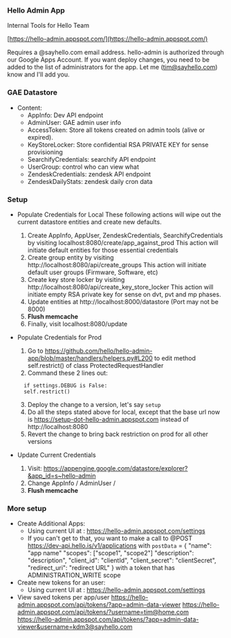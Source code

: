 ### Hello Admin App
Internal Tools for Hello Team

[https://hello-admin.appspot.com/](https://hello-admin.appspot.com/)

Requires a @sayhello.com email address.
hello-admin is authorized through our Google Apps Account. If you want deploy changes, you need to be added to the list of administrators for the app. Let me (tim@sayhello.com) know and I'll add you.


### GAE Datastore
- Content:
  - AppInfo: Dev API endpoint
  - AdminUser: GAE admin user info
  - AccessToken: Store all tokens created on admin tools (alive or expired). 
  - KeyStoreLocker: Store confidential RSA PRIVATE KEY for sense provisioning
  - SearchifyCredentials: searchify API endpoint
  - UserGroup: control who can view what
  - ZendeskCredentials: zendesk API endpoint
  - ZendeskDailyStats: zendesk daily cron data

### Setup

- Populate Credentials for Local
  These following actions will wipe out the current datastore entities and create new defaults.
  1. Create AppInfo, AppUser, ZendeskCredentials, SearchifyCredentials by visiting localhost:8080/create/app_against_prod
  This action will initiate default entities for those essential credentials 
  2. Create group entity by visiting http://localhost:8080/api/create_groups
  This action will initiate default user groups (Firmware, Software, etc)
  3. Create key store locker by visiting http://localhost:8080/api/create_key_store_locker
  This action will initiate empty RSA private key for sense on dvt, pvt and mp phases.
  4. Update entities at http://localhost:8000/datastore (Port may not be 8000)
  5. **Flush memcache**
  6. Finally, visit localhost:8080/update

- Populate Credentials for Prod
  1. Go to https://github.com/hello/hello-admin-app/blob/master/handlers/helpers.py#L200 to edit method self.restrict() of class ProtectedRequestHandler
  2. Command these 2 lines out:
    
    ```
      if settings.DEBUG is False:
      self.restrict()
    ```
  3. Deploy the change to a version, let's say `setup`
  4. Do all the steps stated above for local, except that the base url now is https://setup-dot-hello-admin.appspot.com instead of http://localhost:8080
  5. Revert the change to bring back restriction on prod for all other versions

- Update Current Credentials
  1. Visit: https://appengine.google.com/datastore/explorer?&app_id=s~hello-admin
  2. Change AppInfo / AdminUser /   
  3. **Flush memcache**
 

### More setup
- Create Additional Apps:
  - Using current UI at : https://hello-admin.appspot.com/settings
  - If you can't get to that, you want to make a call to  @POST https://dev-api.hello.is/v1/applications
      with `postData` = {
        "name": "app name"
        "scopes": ["scope1", "scope2"]
        "description": "description",
        "client_id": "clientId",
        "client_secret": "clientSecret",
        "redirect_uri": "redirect URL"
      } 
      with a token that has ADMINISTRATION_WRITE scope
- Create new tokens for an user:
  - Using current UI at : https://hello-admin.appspot.com/settings
- View saved tokens per app/user
  https://hello-admin.appspot.com/api/tokens/?app=admin-data-viewer
  https://hello-admin.appspot.com/api/tokens/?username=tim@home.com
  https://hello-admin.appspot.com/api/tokens/?app=admin-data-viewer&username=kdm3@sayhello.com

